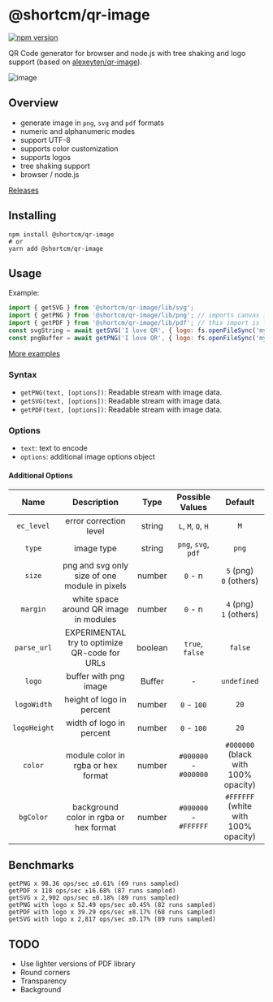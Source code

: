 @shortcm/qr-image
========

[![npm version](https://badge.fury.io/js/%40shortcm%2Fqr-image.svg)](https://badge.fury.io/js/%40shortcm%2Fqr-image)

QR Code generator for browser and node.js with tree shaking and logo support (based on [alexeyten/qr-image](https://github.com/alexeyten/qr-image)).

![image](https://github.com/Short-io/qr-image/assets/75169/02b84738-56f2-44d8-8d11-f40e263302ed)


Overview
--------

  * generate image in `png`, `svg` and `pdf` formats
  * numeric and alphanumeric modes
  * support UTF-8
  * supports color customization
  * supports logos
  * tree shaking support
  * browser / node.js

[Releases](https://github.com/Short-io/qr-image/releases)

Installing
-----

```shell
npm install @shortcm/qr-image
# or
yarn add @shortcm/qr-image
```

Usage
-----

Example:
```javascript
import { getSVG } from '@shortcm/qr-image/lib/svg';
import { getPNG } from '@shortcm/qr-image/lib/png'; // imports canvas implementation in browser and sharp module in node.js
import { getPDF } from '@shortcm/qr-image/lib/pdf'; // this import is large, consider async import
const svgString = await getSVG('I love QR', { logo: fs.openFileSync('my-logo.svg'), color: 0x000000, bgColor: 0xFFFFFF})
const pngBuffer = await getPNG('I love QR', { logo: fs.openFileSync('my-logo.svg'), color: 0x000000, bgColor: 0xFFFFFF})
```

[More examples](./examples)

### Syntax

  * `getPNG(text, [options])`: Readable stream with image data.
  * `getSVG(text, [options])`: Readable stream with image data.
  * `getPDF(text, [options])`: Readable stream with image data.

### Options

  * `text`: text to encode
  * `options`: additional image options object

#### Additional Options ####

| Name         | Description                                        | Type    | Possible Values     | Default                     |
| :---:        | :---:                                              | :---:   | :---:               | :---:                       |
| `ec_level`   | error correction level                             | string  | `L`, `M`, `Q`, `H`  | `M`                         |
| `type`       | image type                                         | string  | `png`, `svg`, `pdf` | `png`                       |
| `size`       | png and svg only<br />size of one module in pixels | number  | `0` - n             | `5` (png)<br />`0` (others) |
| `margin`     | white space around QR image in modules             | number  | `0` - n             | `4` (png)<br />`1` (others) |
| `parse_url`  | EXPERIMENTAL<br />try to optimize QR-code for URLs | boolean | `true`, `false`     | `false`                     |
| `logo`       | buffer with png image                              | Buffer  | -                   | `undefined`                 |
| `logoWidth`  | height of logo in percent                          | number  | `0` - `100`         | `20`                        |
| `logoHeight` | width of logo in percent                           | number  | `0` - `100`         | `20`                        |
| `color`      | module color in rgba or hex format                 | number  | `#000000` - `#000000` | `#000000`<br />(black with 100% opacity) |
| `bgColor`    | background color in rgba or hex format             | number  | `#000000` - `#FFFFFF` | `#FFFFFF`<br />(white with 100% opacity) |

Benchmarks
----------

```
getPNG x 98.36 ops/sec ±0.61% (69 runs sampled)
getPDF x 118 ops/sec ±16.68% (87 runs sampled)
getSVG x 2,902 ops/sec ±0.18% (89 runs sampled)
getPNG with logo x 52.49 ops/sec ±0.45% (82 runs sampled)
getPDF with logo x 39.29 ops/sec ±8.17% (68 runs sampled)
getSVG with logo x 2,817 ops/sec ±0.17% (89 runs sampled)
```

TODO
----

  * Use lighter versions of PDF library
  * Round corners
  * Transparency
  * Background
